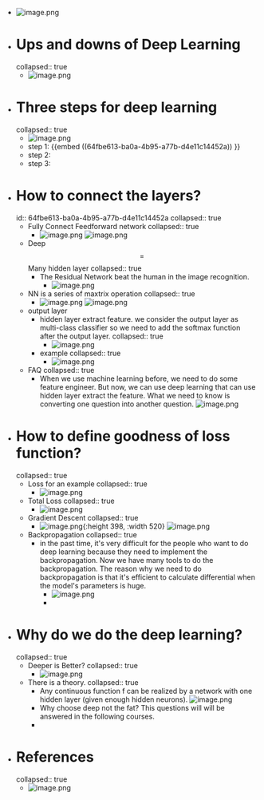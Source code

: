 - ![image.png](../assets/image_1694229371714_0.png)
- # Ups and downs of Deep Learning
  collapsed:: true
	- ![image.png](../assets/image_1694230017828_0.png)
- # Three steps for deep learning
  collapsed:: true
	- ![image.png](../assets/image_1694232303877_0.png)
	- step 1: {{embed ((64fbe613-ba0a-4b95-a77b-d4e11c14452a)) }}
	- step 2:
	- step 3:
- # How to connect the layers?
  id:: 64fbe613-ba0a-4b95-a77b-d4e11c14452a
  collapsed:: true
	- Fully Connect Feedforward network
	  collapsed:: true
		- ![image.png](../assets/image_1694230346648_0.png)
		  ![image.png](../assets/image_1694230522630_0.png)
	- Deep $$=$$ Many hidden layer
	  collapsed:: true
		- The Residual Network beat the human in the image recognition.
			- ![image.png](../assets/image_1694230682568_0.png)
	- NN is a series of maxtrix operation
	  collapsed:: true
		- ![image.png](../assets/image_1694231002764_0.png) 
		  ![image.png](../assets/image_1694230951593_0.png)
	- output layer
		- hidden layer extract feature. we consider the output layer as multi-class classifier so we need to add the softmax function after the output layer.
		  collapsed:: true
			- ![image.png](../assets/image_1694231110884_0.png)
		- example
		  collapsed:: true
			- ![image.png](../assets/image_1694231817459_0.png)
	- FAQ
	  collapsed:: true
		- When we use machine learning before, we need to do some feature engineer. But now, we can use deep learning that can use hidden layer extract the feature. What we need to know is converting one question into another question.
		  ![image.png](../assets/image_1694232219595_0.png)
- # How to define goodness of loss function?
  collapsed:: true
	- Loss for an example
	  collapsed:: true
		- ![image.png](../assets/image_1694232504396_0.png)
	- Total Loss
	  collapsed:: true
		- ![image.png](../assets/image_1694232541961_0.png)
	- Gradient Descent
	  collapsed:: true
		- ![image.png](../assets/image_1694232646132_0.png){:height 398, :width 520}
		  ![image.png](../assets/image_1694232734452_0.png)
	- Backpropagation
	  collapsed:: true
		- in the past time, it's very difficult for the people who want to do deep learning because they need to implement the backpropagation. Now we have many tools to do the backpropagation. The reason why we need to do backpropagation is that it's efficient to calculate differential when the model's parameters is huge.
			- ![image.png](../assets/image_1694233096508_0.png)
			-
- # Why do we do the deep learning?
  collapsed:: true
	- Deeper is Better?
	  collapsed:: true
		- ![image.png](../assets/image_1694233224997_0.png)
	- There is a theory.
	  collapsed:: true
		- Any continuous function f can be realized by a network with one hidden layer (given enough hidden neurons).
		  ![image.png](../assets/image_1694233402645_0.png)
		- Why choose deep not the fat? This questions will will be answered in the following courses.
		-
- # References
  collapsed:: true
	- ![image.png](../assets/image_1694233559947_0.png)